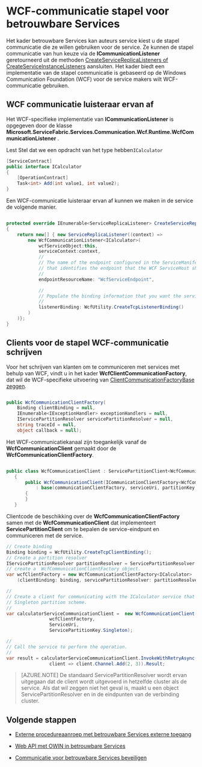 <properties
   pageTitle="Betrouwbare WCF-Services communicatie stapel | Microsoft Azure"
   description="De ingebouwde WCF communicatie stack in Service stof biedt client-service WCF communicatie voor betrouwbare Services."
   services="service-fabric"
   documentationCenter=".net"
   authors="BharatNarasimman"
   manager="timlt"
   editor="vturecek"/>

<tags
   ms.service="service-fabric"
   ms.devlang="dotnet"
   ms.topic="article"
   ms.tgt_pltfrm="na"
   ms.workload="required"
   ms.date="07/26/2016"
   ms.author="bharatn"/>

# <a name="wcf-based-communication-stack-for-reliable-services"></a>WCF-communicatie stapel voor betrouwbare Services
Het kader betrouwbare Services kan auteurs service kiest u de stapel communicatie die ze willen gebruiken voor de service. Ze kunnen de stapel communicatie van hun keuze via de **ICommunicationListener** geretourneerd uit de methoden [CreateServiceReplicaListeners of CreateServiceInstanceListeners](service-fabric-reliable-services-communication.md) aansluiten. Het kader biedt een implementatie van de stapel communicatie is gebaseerd op de Windows Communication Foundation (WCF) voor de service makers wilt WCF-communicatie gebruiken.

## <a name="wcf-communication-listener"></a>WCF communicatie luisteraar ervan af
Het WCF-specifieke implementatie van **ICommunicationListener** is opgegeven door de klasse **Microsoft.ServiceFabric.Services.Communication.Wcf.Runtime.WcfCommunicationListener** .

Lest Stel dat we een opdracht van het type hebben`ICalculator`

```csharp
[ServiceContract]
public interface ICalculator
{
    [OperationContract]
    Task<int> Add(int value1, int value2);
}
```

Een WCF-communicatie luisteraar ervan af kunnen we maken in de service de volgende manier.

```csharp

protected override IEnumerable<ServiceReplicaListener> CreateServiceReplicaListeners()
{
    return new[] { new ServiceReplicaListener((context) =>
        new WcfCommunicationListener<ICalculator>(
            wcfServiceObject:this,
            serviceContext:context,
            //
            // The name of the endpoint configured in the ServiceManifest under the Endpoints section
            // that identifies the endpoint that the WCF ServiceHost should listen on.
            //
            endpointResourceName: "WcfServiceEndpoint",

            //
            // Populate the binding information that you want the service to use.
            //
            listenerBinding: WcfUtility.CreateTcpListenerBinding()
        )
    )};
}

```

## <a name="writing-clients-for-the-wcf-communication-stack"></a>Clients voor de stapel WCF-communicatie schrijven
Voor het schrijven van klanten om te communiceren met services met behulp van WCF, vindt u in het kader **WcfClientCommunicationFactory**, dat wil de WCF-specifieke uitvoering van [ClientCommunicationFactoryBase zeggen](service-fabric-reliable-services-communication.md).

```csharp

public WcfCommunicationClientFactory(
    Binding clientBinding = null,
    IEnumerable<IExceptionHandler> exceptionHandlers = null,
    IServicePartitionResolver servicePartitionResolver = null,
    string traceId = null,
    object callback = null);
```

Het WCF-communicatiekanaal zijn toegankelijk vanaf de **WcfCommunicationClient** gemaakt door de **WcfCommunicationClientFactory**.

```csharp

public class WcfCommunicationClient : ServicePartitionClient<WcfCommunicationClient<ICalculator>>
   {
       public WcfCommunicationClient(ICommunicationClientFactory<WcfCommunicationClient<ICalculator>> communicationClientFactory, Uri serviceUri, ServicePartitionKey partitionKey = null, TargetReplicaSelector targetReplicaSelector = TargetReplicaSelector.Default, string listenerName = null, OperationRetrySettings retrySettings = null)
           : base(communicationClientFactory, serviceUri, partitionKey, targetReplicaSelector, listenerName, retrySettings)
       {
       }
   }

```

Clientcode de beschikking over de **WcfCommunicationClientFactory** samen met de **WcfCommunicationClient** dat implementeert **ServicePartitionClient** om te bepalen de service-eindpunt en communiceren met de service.

```csharp
// Create binding
Binding binding = WcfUtility.CreateTcpClientBinding();
// Create a partition resolver
IServicePartitionResolver partitionResolver = ServicePartitionResolver.GetDefault();
// create a  WcfCommunicationClientFactory object.
var wcfClientFactory = new WcfCommunicationClientFactory<ICalculator>
    (clientBinding: binding, servicePartitionResolver: partitionResolver);

//
// Create a client for communicating with the ICalculator service that has been created with the
// Singleton partition scheme.
//
var calculatorServiceCommunicationClient =  new WcfCommunicationClient(
                wcfClientFactory,
                ServiceUri,
                ServicePartitionKey.Singleton);

//
// Call the service to perform the operation.
//
var result = calculatorServiceCommunicationClient.InvokeWithRetryAsync(
                client => client.Channel.Add(2, 3)).Result;

```
>[AZURE.NOTE] De standaard ServicePartitionResolver wordt ervan uitgegaan dat de client wordt uitgevoerd in hetzelfde cluster als de service. Als dat wil zeggen niet het geval is, maakt u een object ServicePartitionResolver en in de eindpunten van de verbinding cluster.

## <a name="next-steps"></a>Volgende stappen
* [Externe procedureaanroep met betrouwbare Services externe toegang](service-fabric-reliable-services-communication-remoting.md)

* [Web API met OWIN in betrouwbare Services](service-fabric-reliable-services-communication-webapi.md)

* [Communicatie voor betrouwbare Services beveiligen](service-fabric-reliable-services-secure-communication.md)
